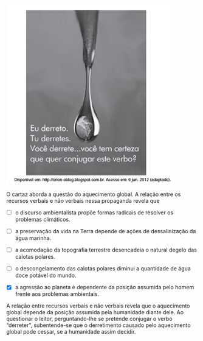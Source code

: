 

![](287071cf-444c-f34d-6498-d852b13813a5.png)

O cartaz aborda a questão do aquecimento global. A relação entre os recursos verbais e não verbais nessa propaganda revela que



- [ ] o discurso ambientalista propõe formas radicais de resolver os problemas climáticos.
- [ ] a preservação da vida na Terra depende de ações de dessalinização da água marinha.
- [ ] a acomodação da topografia terrestre desencadeia o natural degelo das calotas polares.
- [ ] o descongelamento das calotas polares diminui a quantidade de água doce potável do mundo.
- [x] a agressão ao planeta é dependente da posição assumida pelo homem frente aos problemas ambientais.


A relação entre recursos verbais e não verbais revela que o aquecimento global depende da posição assumida pela humanidade diante dele. Ao questionar o leitor, perguntando-lhe se pretende conjugar o verbo “derreter”, subentende-se que o derretimento causado pelo aquecimento global pode cessar, se a humanidade assim decidir.
